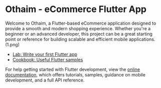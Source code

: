 # Othaim - eCommerce Flutter App

Welcome to Othaim, a Flutter-based eCommerce application designed to provide a smooth and modern shopping experience. Whether you're a beginner or an advanced developer, this project can be a great starting point or reference for building scalable and efficient mobile applications.
(1.png)
- [Lab: Write your first Flutter app](https://docs.flutter.dev/get-started/codelab)
- [Cookbook: Useful Flutter samples](https://docs.flutter.dev/cookbook)

For help getting started with Flutter development, view the
[online documentation](https://docs.flutter.dev/), which offers tutorials,
samples, guidance on mobile development, and a full API reference.
